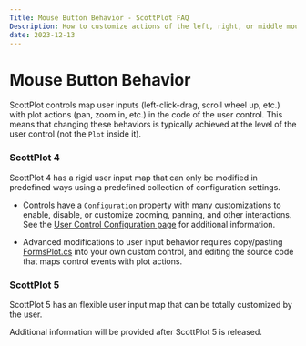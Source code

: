 ```yaml
---
Title: Mouse Button Behavior - ScottPlot FAQ
Description: How to customize actions of the left, right, or middle mouse buttons in interactive ScottPlot controls
date: 2023-12-13
---
```


# Mouse Button Behavior

ScottPlot controls map user inputs (left-click-drag, scroll wheel up, etc.) with plot actions (pan, zoom in, etc.) in the code of the user control. This means that changing these behaviors is typically achieved at the level of the user control (not the `Plot` inside it). 

### ScottPlot 4

ScottPlot 4 has a rigid user input map that can only be modified in predefined ways using a predefined collection of configuration settings.
  
  * Controls have a `Configuration` property with many customizations to enable, disable, or customize zooming, panning, and other interactions. See the [User Control Configuration page](../configuration/) for additional information.

  * Advanced modifications to user input behavior requires copy/pasting [FormsPlot.cs](https://github.com/ScottPlot/ScottPlot/blob/main/src/ScottPlot4/ScottPlot.WinForms/FormsPlot.cs) into your own custom control, and editing the source code that maps control events with plot actions.

### ScottPlot 5

ScottPlot 5 has an flexible user input map that can be totally customized by the user.

Additional information will be provided after ScottPlot 5 is released.